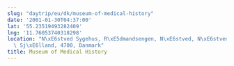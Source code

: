```yaml
---
slug: "daytrip/eu/dk/museum-of-medical-history"
date: '2001-01-30T04:37:00'
lat: '55.23519493282409'
lng: '11.76053740318298'
location: "N\xE6stved Sygehus, R\xE5dmandsengen, N\xE6stved, N\xE6stved Kommune, Region\
  \ Sj\xE6lland, 4700, Danmark"
title: Museum of Medical History
---
```



